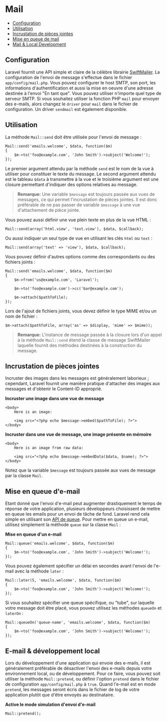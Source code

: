 # Mail

- [Configuration](#configuration)
- [Utilisation](#basic-usage)
- [Incrustation de pièces jointes](#embedding-inline-attachments)
- [Mise en queue de mail](#queueing-mail)
- [Mail & Local Development](#mail-and-local-development)

<a name="configuration"></a>
## Configuration

Laravel fournit une API simple et claire de la célèbre librairie [SwiftMailer](http://swiftmailer.org). La configuration de l'envoi de message s'effectue dans le fichier `app/config/mail.php`. Vous pouvez configurer le host SMTP, son port, les informations d'authentification et aussi la mise en oeuvre d'une adresse destinée à l'envoi "En tant que". Vous pouvez utiliser n'importe quel type de serveur SMTP. Si vous souhaitez utiliser la fonction PHP `mail` pour envoyer des e-mails, alors changez le `driver` pour `mail` dans le fichier de configuration. Un driver `sendmail` est également disponible.

<a name="basic-usage"></a>
## Utilisation

La méthode `Mail::send` doit être utilisée pour l'envoi de message :


	Mail::send('emails.welcome', $data, function($m)
	{
		$m->to('foo@example.com', 'John Smith')->subject('Welcome!');
	});

Le premier argument attendu par la méthode `send` est le nom de la vue à utiliser pour constituer le texte du message. Le second argument attendu est le tableau `$data` à transmettre à la vue et le troisième argument est une closure permettant d'indiquer des options relatives au message.

> **Remarque:** Une variable `$message` est toujours passée aux vues de messages, ce qui permet l'incrustation de pièces jointes. Il est donc préférable de ne pas passer de variable `$message` à une vue d'attachement de pièce jointe.

Vous pouvez aussi définir une vue plein texte en plus de la vue HTML :

	Mail::send(array('html.view', 'text.view'), $data, $callback);

Ou aussi indiquer un seul type de vue en utilisant les clés `html` ou `text` :

	Mail::send(array('text' => 'view'), $data, $callback);

Vous pouvez définir d'autres options comme des correspondants ou des fichiers joints :

	Mail::send('emails.welcome', $data, function($m)
	{
		$m->from('us@example.com', 'Laravel');

		$m->to('foo@example.com')->cc('bar@example.com');

		$m->attach($pathToFile);
	});

Lors de l'ajout de fichiers joints, vous devez définir le type MIME et/ou un nom de fichier :

	$m->attach($pathToFile, array('as' => $display, 'mime' => $mime));

> **Remarque:** L'instance de message passée à la closure lors d'un appel à la méthode `Mail::send` étend la classe de message SwiftMailer laquelle fournit des méthodes destinées à la construction du message.

<a name="embedding-inline-attachments"></a>
## Incrustation de pièces jointes

Incruster des images dans les messages est généralement laborieux ; cependant, Laravel fournit une manière pratique d'attacher des images aux messages et d'obtenir le Content-ID approprié.

**Incruster une image dans une vue de message**

	<body>
		Here is an image:

		<img src="<?php echo $message->embed($pathToFile); ?>">
	</body>

**Incruster dans une vue de message, une image présente en mémoire**

	<body>
		Here is an image from raw data:

		<img src="<?php echo $message->embedData($data, $name); ?>">
	</body>

Notez que la variable `$message` est toujours passée aux vues de message par la classe `Mail`.

<a name="queueing-mail"></a>
## Mise en queue d'e-mail

Etant donné que l'envoi d'e-mail peut augmenter drastiquement le temps de réponse de votre application, plusieurs développeurs choisissent de mettre en queue les emails pour un envoi de tâche de fond. Laravel rend cela simple en utilisant son [API de queue](/4/queues). Pour mettre en queue un e-mail, utilisez simplement la méthode `queue` sur la classe `Mail` :

**Mise en queue d'un e-mail**

	Mail::queue('emails.welcome', $data, function($m)
	{
		$m->to('foo@example.com', 'John Smith')->subject('Welcome!');
	});

Vous pouvez également spécifier un délai en secondes avant l'envoi de l'e-mail avec la méthode `later` :

	Mail::later(5, 'emails.welcome', $data, function($m)
	{
		$m->to('foo@example.com', 'John Smith')->subject('Welcome!');
	});

Si vous souhaitez spécifier une queue spécifique, ou "tube", sur laquelle votre message doit être placé, vous pouvez utilisez les méthodes `queueOn` et `laterOn` :

	Mail::queueOn('queue-name', 'emails.welcome', $data, function($m)
	{
		$m->to('foo@example.com', 'John Smith')->subject('Welcome!');
	});

<a name="mail-and-local-development"></a>
## E-mail & développement local

Lors du développement d'une application qui envoie des e-mails, il est généralement préférable de désactiver l'envoi des e-mails depuis votre environnement local, ou de développement. Pour ce faire, vous pouvez soit utiliser la méthode `Mail::pretend`, ou définir l'option `pretend` dans le fichier de configuration `app/config/mail.php` à `true`. Quand l'e-mail est en mode `pretend`, les messages seront écris dans le fichier de log de votre application plutôt que d'être envoyés au destinataire.

**Active le mode simulation d'envoi d'e-mail**

	Mail::pretend();
